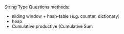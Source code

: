 String Type Questions methods:
- sliding window + hash-table (e.g. counter, dictionary)
- heap
- Cumulative productive (Cumulative Sum